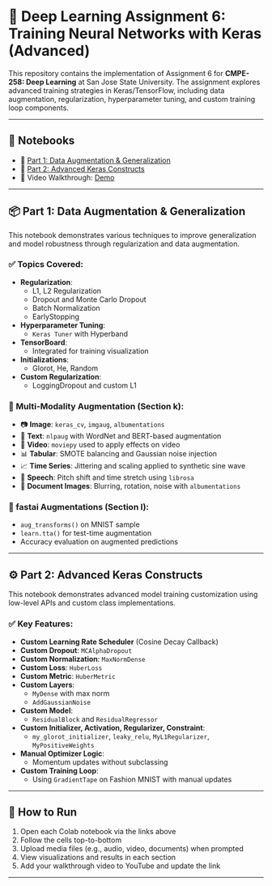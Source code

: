 # 🧠 Deep Learning Assignment 6: Training Neural Networks with Keras (Advanced)

This repository contains the implementation of Assignment 6 for **CMPE-258: Deep Learning** at San Jose State University. The assignment explores advanced training strategies in Keras/TensorFlow, including data augmentation, regularization, hyperparameter tuning, and custom training loop components.

---

## 🔗 Notebooks

- 📘 [Part 1: Data Augmentation & Generalization](https://colab.research.google.com/drive/179yLwYnrpCyi6SdJ_rTiSuwfHYntQvnC?usp=sharing)
- 📙 [Part 2: Advanced Keras Constructs](https://colab.research.google.com/drive/1K2VJGdH19fwk3c4R_U40hndzGV76dZ9q?usp=sharing)
- 🎥 Video Walkthrough: [Demo](https://drive.google.com/file/d/1vZ7TY6_bU-eAk1z01y4BL25XuWoZ5s1p/view?usp=sharing)

---

## 📦 Part 1: Data Augmentation & Generalization

This notebook demonstrates various techniques to improve generalization and model robustness through regularization and data augmentation.

### ✅ Topics Covered:
- **Regularization**:
  - L1, L2 Regularization
  - Dropout and Monte Carlo Dropout
  - Batch Normalization
  - EarlyStopping
- **Hyperparameter Tuning**:
  - `Keras Tuner` with Hyperband
- **TensorBoard**:
  - Integrated for training visualization
- **Initializations**:
  - Glorot, He, Random
- **Custom Regularization**:
  - LoggingDropout and custom L1

### 🧪 Multi-Modality Augmentation (Section k):
- 📷 **Image**: `keras_cv`, `imgaug`, `albumentations`
- 📝 **Text**: `nlpaug` with WordNet and BERT-based augmentation
- 📼 **Video**: `moviepy` used to apply effects on video
- 📊 **Tabular**: SMOTE balancing and Gaussian noise injection
- 📈 **Time Series**: Jittering and scaling applied to synthetic sine wave
- 🎤 **Speech**: Pitch shift and time stretch using `librosa`
- 📄 **Document Images**: Blurring, rotation, noise with `albumentations`

### 🔁 fastai Augmentations (Section l):
- `aug_transforms()` on MNIST sample
- `learn.tta()` for test-time augmentation
- Accuracy evaluation on augmented predictions

---

## ⚙️ Part 2: Advanced Keras Constructs

This notebook demonstrates advanced model training customization using low-level APIs and custom class implementations.

### ✅ Key Features:
- **Custom Learning Rate Scheduler** (Cosine Decay Callback)
- **Custom Dropout**: `MCAlphaDropout`
- **Custom Normalization**: `MaxNormDense`
- **Custom Loss**: `HuberLoss`
- **Custom Metric**: `HuberMetric`
- **Custom Layers**:
  - `MyDense` with max norm
  - `AddGaussianNoise`
- **Custom Model**:
  - `ResidualBlock` and `ResidualRegressor`
- **Custom Initializer, Activation, Regularizer, Constraint**:
  - `my_glorot_initializer`, `leaky_relu`, `MyL1Regularizer`, `MyPositiveWeights`
- **Manual Optimizer Logic**:
  - Momentum updates without subclassing
- **Custom Training Loop**:
  - Using `GradientTape` on Fashion MNIST with manual updates

---

## 📝 How to Run

1. Open each Colab notebook via the links above
2. Follow the cells top-to-bottom
3. Upload media files (e.g., audio, video, documents) when prompted
4. View visualizations and results in each section
5. Add your walkthrough video to YouTube and update the link

---

